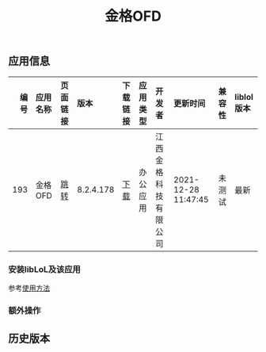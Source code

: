﻿---
id: 193
title: 金格OFD
toc: true
weight: 193
---

## 应用信息 
|   编号 | 应用名称   | 页面链接                                       | 版本        | 下载链接                                                                                            | 应用类型   | 开发者        | 更新时间                | 兼容性   | liblol版本   |
|-----:|:-------|:-------------------------------------------|:----------|:------------------------------------------------------------------------------------------------|:-------|:-----------|:--------------------|:------|:-----------|
|  193 | 金格OFD  | [跳转](http://app.loongapps.cn/#/detail/193) | 8.2.4.178 | [下载](http://113.24.212.22:8090/upload/file/isignaturechina_v8.2.4.178_20210817.loongarch64.deb) | 办公应用   | 江西金格科技有限公司 | 2021-12-28 11:47:45 | 未测试   | 最新         |
### 安装libLoL及该应用 
参考[使用方法](/docs/usage) 
### 额外操作 


## 历史版本 
 